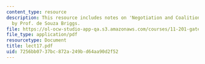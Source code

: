 ```yaml
---
content_type: resource
description: This resource includes notes on 'Negotiation and Coalition Building Skills'
  by Prof. de Souza Briggs.
file: https://ol-ocw-studio-app-qa.s3.amazonaws.com/courses/11-201-gateway-planning-action-fall-2005/7256bb0737bc872a249bd64aa90d2f52_lect17.pdf
file_type: application/pdf
resourcetype: Document
title: lect17.pdf
uid: 7256bb07-37bc-872a-249b-d64aa90d2f52
---
```

